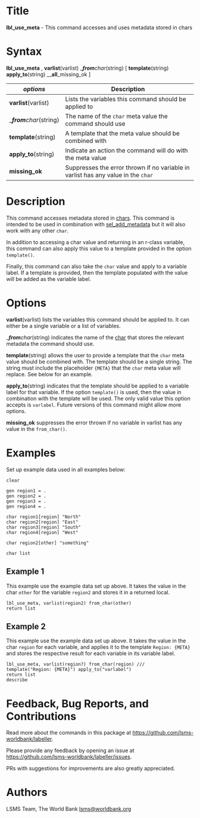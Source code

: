 # Title

__lbl_use_meta__ - This command accesses and uses metadata stored in chars

# Syntax

__lbl_use_meta__ , __**v**arlist__(varlist) __**from**_char__(string) [ __**tem**plate__(string) __**app**ly_to__(string) __**all**_missing_ok ]

| _options_ | Description |
|-----------|-------------|
| __**v**arlist__(varlist) | Lists the variables this command should be applied to |
| __**from**_char__(string) | The name of the `char` meta value the command should use |
| __**tem**plate__(string) | A template that the meta value should be combined with |
| __**app**ly_to__(string) | Indicate an action the command will do with the meta value |
| __**miss**ing_ok__ | Suppresses the error thrown if no variable in varlist has any value in the `char` |

# Description

This command accesses metadata stored in [chars](https://www.stata.com/manuals/pchar.pdf). This command is intended to be used in combination with [sel_add_metadata](https://lsms-worldbank.github.io/selector/reference/sel_add_metadata.html) but it will also work with any other `char`.

In addition to accessing a char value and returning in an r-class variable, this command can also apply this value to a template provided in the option `template()`.

Finally, this command can also take the `char` value and apply to a variable label. If a template is provided, then the template populated with the value will be added as the variable label.

# Options

__**v**arlist__(varlist) lists the variables this command should be applied to. It can either be a single variable or a list of variables.

__**from**_char__(string) indicates the name of the [char](https://www.stata.com/manuals/pchar.pdf) that stores the relevant metadata the command should use.

__**tem**plate__(string) allows the user to provide a template that the `char` meta value should be combined with. The template should be a single string. The string must include the placeholder `{META}` that the `char` meta value will replace. See below for an example.

__**app**ly_to__(string) indicates that the template should be applied to a variable label for that variable. If the option `template()` is used, then the value in combination with the template will be used. The only valid value this option accepts is `varlabel`. Future versions of this command might allow more options.

__**miss**ing_ok__ suppresses the error thrown if no variable in varlist has any value in the `from_char()`.

# Examples

Set up example data used in all examples below:

```
clear

gen region1 = .
gen region2 = .
gen region3 = .
gen region4 = .

char region1[region] "North"
char region2[region] "East"
char region3[region] "South"
char region4[region] "West"

char region2[other] "something"

char list
```

## Example 1

This example use the example data set up above. It takes the value in the char `other` for the variable `region2` and stores it in a returned local.

```
lbl_use_meta, varlist(region2) from_char(other)
return list
```

## Example 2
This example use the example data set up above. It takes the value in the char `region` for each variable, and applies it to the template `Region: {META}` and stores the respective result for each variable in its variable label.

```
lbl_use_meta, varlist(region?) from_char(region) ///
template("Region: {META}") apply_to("varlabel")
return list
describe
```

# Feedback, Bug Reports, and Contributions

Read more about the commands in this package at https://github.com/lsms-worldbank/labeller.

Please provide any feedback by opening an issue at https://github.com/lsms-worldbank/labeller/issues.

PRs with suggestions for improvements are also greatly appreciated.

# Authors

LSMS Team, The World Bank lsms@worldbank.org

